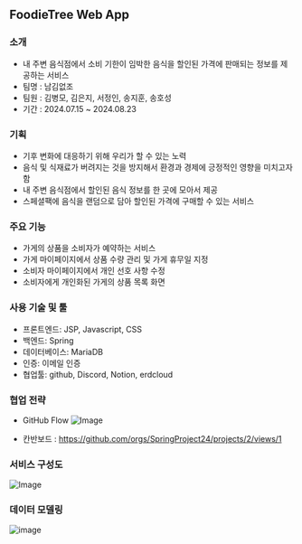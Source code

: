 ## FoodieTree Web App
### 소개
- 내 주변 음식점에서 소비 기한이 임박한 음식을 할인된 가격에 판매되는 정보를 제공하는 서비스
- 팀명 : 남김없조
- 팀원 : 김병모, 김은지, 서정인, 송지훈, 송호성
- 기간 : 2024.07.15 ~ 2024.08.23

### 기획
- 기후 변화에 대응하기 위해 우리가 할 수 있는 노력 
- 음식 및 식재료가 버려지는 것을 방지해서 환경과 경제에 긍정적인 영향을 미치고자 함
- 내 주변 음식점에서 할인된 음식 정보를 한 곳에 모아서 제공
- 스페셜팩에 음식을 랜덤으로 담아 할인된 가격에 구매할 수 있는 서비스

### 주요 기능
- 가게의 상품을 소비자가 예약하는 서비스
- 가게 마이페이지에서 상품 수량 관리 및 가게 휴무일 지정
- 소비자 마이페이지에서 개인 선호 사항 수정
- 소비자에게 개인화된 가게의 상품 목록 화면

### 사용 기술 및 툴
- 프론트엔드: JSP, Javascript, CSS
- 백엔드: Spring
- 데이터베이스: MariaDB
- 인증: 이메일 인증
- 협업툴: github, Discord, Notion, erdcloud
  
### 협업 전략
- GitHub Flow
  ![Image](https://github.com/SpringProject24/FoodieTree/assets/62678380/9e46cf12-4e51-458a-af85-4f39a1ca5807)

- 칸반보드 : https://github.com/orgs/SpringProject24/projects/2/views/1
    

### 서비스 구성도 

  ![Image](https://github.com/SpringProject24/FoodieTree/assets/62678380/e47bf303-f2c5-4b11-ac69-30dc1b402b72)


### 데이터 모델링

  ![image](https://github.com/SpringProject24/FoodieTree/assets/62678380/1a0c4797-34a5-433b-8610-3e60b274a2d5)



